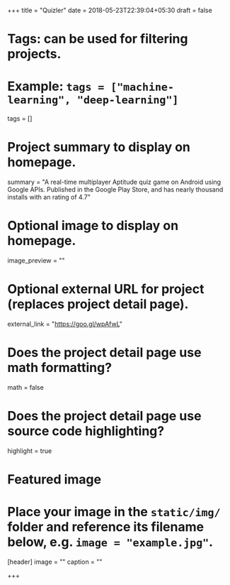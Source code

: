 +++
title = "Quizler"
date = 2018-05-23T22:39:04+05:30
draft = false

# Tags: can be used for filtering projects.
# Example: `tags = ["machine-learning", "deep-learning"]`
tags = []

# Project summary to display on homepage.
summary = "A real-time multiplayer Aptitude quiz game on Android using Google APIs. Published in the Google Play Store, and has nearly thousand installs with an rating of 4.7"
# Optional image to display on homepage.
image_preview = ""

# Optional external URL for project (replaces project detail page).
external_link = "https://goo.gl/wpAfwL"

# Does the project detail page use math formatting?
math = false

# Does the project detail page use source code highlighting?
highlight = true

# Featured image
# Place your image in the `static/img/` folder and reference its filename below, e.g. `image = "example.jpg"`.
[header]
image = ""
caption = ""

+++
